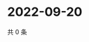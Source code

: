 # 2022-09-20

共 0 条

<!-- BEGIN WEIBO -->
<!-- 最后更新时间 Tue Sep 20 2022 19:15:40 GMT+0800 (China Standard Time) -->

<!-- END WEIBO -->
